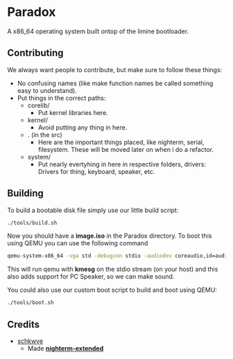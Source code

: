 # Paradox
A x86_64 operating system built ontop of the limine bootloader.

## Contributing
We always want people to contribute, but make sure to follow these things:
- No confusing names (like make function names be called something easy to understand).
- Put things in the correct paths:
  - corelib/
     - Put kernel libraries here.
  - kernel/
     - Avoid putting any thing in here.
  - . (in the src)
     - Here are the important things placed, like nighterm, serial, filesystem. These will be moved later on when i do a refactor.
  - system/
     -  Put nearly evertyhing in here in respective folders, drivers: Drivers for thing, keyboard, speaker, etc.

## Building
To build a bootable disk file simply use our little build script:
```bash
./tools/build.sh
```
Now you should have a **image.iso** in the Paradox directory. To boot this using QEMU you can use the following command
```bash
qemu-system-x86_64 -vga std -debugcon stdio -audiodev coreaudio,id=audio0 -machine pcspk-audiodev=audio0 -hda image.iso
```
This will run qemu with **kmesg** on the stdio stream (on your host) and this also adds support for PC Speaker, so we can make sound.

You could also use our custom boot script to build and boot using QEMU:
```bash
./tools/boot.sh
```
## Credits

- [schkwve](https://github.com/schkwve)
  - Made [**nighterm-extended**](https://github.com/schkwve/nighterm-extended)
